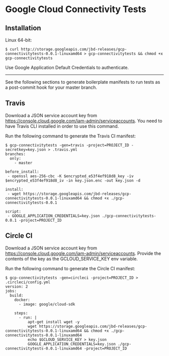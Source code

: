 # Google Cloud Connectivity Tests

## Installation

Linux 64-bit:

```
$ curl http://storage.googleapis.com/jbd-releases/gcp-connectivitytests-0.0.1-linuxamd64 > gcp-connectivitytests && chmod +x gcp-connectivitytests
```

Use Google Application Default Credentials to authenticate.

----

See the following sections to generate boilerplate manifests
to run tests as a post-commit hook for your master branch.

## Travis

Download a JSON service account key from https://console.cloud.google.com/iam-admin/serviceaccounts.
You need to have Travis CLI installed in order to use this command.

Run the following command to generate the Travis CI manifest:

```
$ gcp-connectivitytests -gen=travis -project=PROJECT_ID -secretkey=key.json > .travis.yml
branches:
  only:
    - master

before_install:
 - openssl aes-256-cbc -K $encrypted_e53f4ef918d8_key -iv $encrypted_e53f4ef918d8_iv -in key.json.enc -out key.json -d

install:
 - wget https://storage.googleapis.com/jbd-releases/gcp-connectivitytests-0.0.1-linuxamd64 && chmod +x ./gcp-connectivitytests-0.0.1

script:
 - GOOGLE_APPLICATION_CREDENTIALS=key.json ./gcp-connectivitytests-0.0.1 -project=PROJECT_ID
```

## Circle CI

Download a JSON service account key from https://console.cloud.google.com/iam-admin/serviceaccounts.
Provide the contents of the key as the GCLOUD_SERVICE_KEY env variable.

Run the following command to generate the Circle CI manifest:

```
$ gcp-connectivitytests -gen=circleci -project=PROJECT_ID > .circleci/config.yml
version: 2
jobs:
  build:
    docker:
      - image: google/cloud-sdk

    steps:
      - run: |
          apt-get install wget -y
          wget https://storage.googleapis.com/jbd-releases/gcp-connectivitytests-0.0.1-linuxamd64 && chmod +x ./gcp-connectivitytests-0.0.1-linuxamd64
          echo $GCLOUD_SERVICE_KEY > key.json
          GOOGLE_APPLICATION_CREDENTIALS=key.json ./gcp-connectivitytests-0.0.1-linuxamd64 -project=PROJECT_ID
```

